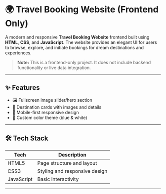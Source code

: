 # 🌍 Travel Booking Website (Frontend Only)

A modern and responsive **Travel Booking Website** frontend built using **HTML**, **CSS**, and **JavaScript**. The website provides an elegant UI for users to browse, explore, and initiate bookings for dream destinations and experiences.

> **Note:** This is a frontend-only project. It does not include backend functionality or live data integration.

---

## ✨ Features

- 🖼️ Fullscreen image slider/hero section
- 📍 Destination cards with images and details
- 📱 Mobile-first responsive design
- 🎨 Custom color theme (blue & white)

---

## 🛠️ Tech Stack

| Tech        | Description                     |
|-------------|---------------------------------|
| HTML5       | Page structure and layout       |
| CSS3        | Styling and responsive design   |
| JavaScript  | Basic interactivity             |

---

